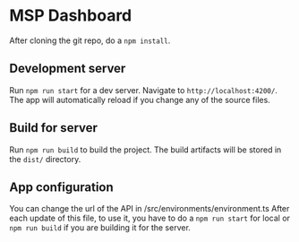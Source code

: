 # MSP Dashboard

After cloning the git repo, do a `npm install`.

## Development server

Run `npm run start` for a dev server. Navigate to `http://localhost:4200/`. The app will automatically reload if you change any of the source files.

## Build for server

Run `npm run build` to build the project. The build artifacts will be stored in the `dist/` directory.

## App configuration

You can change the url of the API in /src/environments/environment.ts 
After each update of this file, to use it, you have to do a `npm run start` for local or `npm run build` if you are building it for the server.
